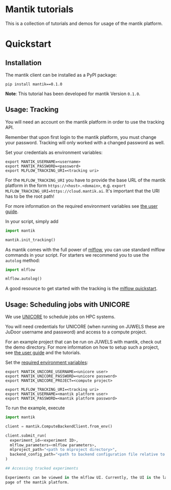 # Mantik tutorials

This is a collection of tutorials and demos for usage of the mantik platform.

# Quickstart

## Installation

The mantik client can be installed as a PyPI package:

```commandline
pip install mantik==0.1.0
```

**Note**: This tutorial has been developed for mantik Version `0.1.0`.

## Usage: Tracking

You will need an account on the mantik platform in order to use the tracking 
API.

Remember that upon first login to the mantik platform, you must change your
password. Tracking will only worked with a changed password as well.

Set your credentials as environment variables:

```commandline
export MANTIK_USERNAME=<username>
export MANTIK_PASSWORD=<password>
export MLFLOW_TRACKING_URI=<tracking uri>
```
For the `MLFLOW_TRACKING_URI` you have to provide the base URL of the mantik platform in the form `https://<host>.<domain>`, e.g. `export MLFLOW_TRACKING_URI=https://cloud.mantik.ai`. 
It's important that the URI has to be the root path!

For more information on the required environment variables see
[the user guide](tutorials/user_guide.md#required-passwords-and-environment-variables).

In your script, simply add

```python
import mantik

mantik.init_tracking()
```

As mantik comes with the full power of [mlflow](https://www.mlflow.org/), you 
can use standard mlflow commands in your script.
For starters we recommend you to use the `autolog` method:

```python
import mlflow

mlflow.autolog()
```

A good resource to get started with the tracking is the 
[mlflow quickstart](https://www.mlflow.org/docs/latest/quickstart.html).

## Usage: Scheduling jobs with UNICORE

We use [UNICORE](https://www.unicore.eu/) to schedule jobs on HPC systems.

You will need credentials for UNICORE (when running on JUWELS these are
JuDoor username and password) and access to a compute project.

For an example project that can be run on JUWELS with mantik, check out the
demo directory.
For more information on how to setup such a project, see
[the user guide](tutorials/user_guide.md) and the tutorials.

Set the [required environment variables](tutorials/user_guide.md#required-passwords-and-environment-variables):

```commandline
export MANTIK_UNICORE_USERNAME=<unicore user>
export MANTIK_UNICORE_PASSWORD=<unicore password>
export MANTIK_UNICORE_PROJECT=<compute project>

export MLFLOW_TRACKING_URI=<tracking uri>
export MANTIK_USERNAME=<mantik platform user>
export MANTIK_PASSWORD=<mantik platform password>
```

To run the example, execute

```python
import mantik

client = mantik.ComputeBackendClient.from_env()

client.submit_run(
  experiment_id=<experiment ID>,
  mlflow_parameters=<mlflow parameters>,
  mlproject_path="<path to mlproject directory>",
  backend_config_path="<path to backend configuration file relative to mlproject path>",
)

## Accessing tracked experiments

Experiments can be viewed in the mlflow UI. Currently, the UI is the landing
page of the mantik platform.


